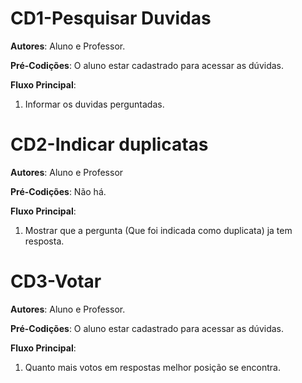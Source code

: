 # CD1-Pesquisar Duvidas
 
 **Autores**: Aluno e Professor.
 
 **Pré-Codições**: O	aluno estar cadastrado para acessar as dúvidas.
 
 **Fluxo Principal**:
 
   1. Informar os duvidas perguntadas.

# CD2-Indicar duplicatas
 
 **Autores**: Aluno e Professor
 
 **Pré-Codições**: Não há.
 
 **Fluxo Principal**:
 
   1. Mostrar que a pergunta (Que foi indicada como duplicata) ja tem resposta.

# CD3-Votar
 
 **Autores**: Aluno e Professor.
 
 **Pré-Codições**: O aluno estar cadastrado para acessar as dúvidas.
 
 **Fluxo Principal**:
 
   1. Quanto mais votos em respostas melhor posição se encontra.


